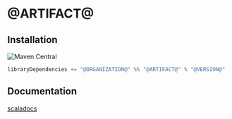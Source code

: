 
[//]: # (NOTE: do not edit `README.md` in root, only edit from `src/site-preprocess/README.md`)


# @ARTIFACT@

## Installation

![Maven Central](https://img.shields.io/maven-central/v/@ORGANIZATION@/@ARTIFACT@_2.12.svg?style=for-the-badge)

```scala
libraryDependencies += "@ORGANIZATION@" %% "@ARTIFACT@" % "@VERSION@"
```

## Documentation

[scaladocs](http://@PROJECT_ORG@.github.io/@PROJECT@/scaladocs/api/@VERSION@/org/isomorf/foundation/runtime/effects/index.html)
